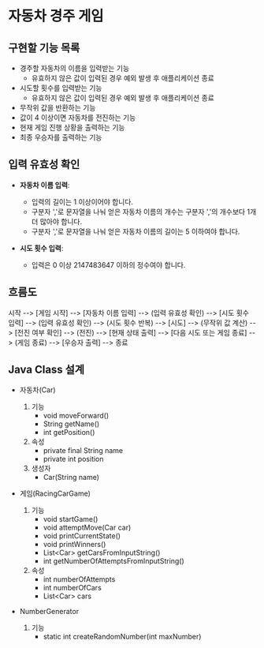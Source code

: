 # 자동차 경주 게임

## 구현할 기능 목록
- 경주할 자동차의 이름을 입력받는 기능
    - 유효하지 않은 값이 입력된 경우 예외 발생 후 애플리케이션 종료
- 시도할 횟수를 입력받는 기능
    - 유효하지 않은 값이 입력된 경우 예외 발생 후 애플리케이션 종료
- 무작위 값을 반환하는 기능
- 값이 4 이상이면 자동차를 전진하는 기능
- 현재 게임 진행 상황을 출력하는 기능
- 최종 우승자를 출력하는 기능

## 입력 유효성 확인
- **자동차 이름 입력**:
  - 입력의 길이는 1 이상이어야 합니다.
  - 구분자 ','로 문자열을 나눠 얻은 자동차 이름의 개수는 구분자 ','의 개수보다 1개 더 많아야 합니다.
  - 구분자 ','로 문자열을 나눠 얻은 자동차 이름의 길이는 5 이하여야 합니다.

- **시도 횟수 입력**:
  - 입력은 0 이상 2147483647 이하의 정수여야 합니다.

## 흐름도

시작 --> [게임 시작] --> [자동차 이름 입력] --> (입력 유효성 확인) --> [시도 횟수 입력] --> (입력 유효성 확인) --> (시도 횟수 반복) --> [시도] --> (무작위 값 계산) --> [전진 여부 확인] --> (전진) --> [현재 상태 출력] --> [다음 시도 또는 게임 종료] --> (게임 종료) --> [우승자 출력] --> 종료

## Java Class 설계

- 자동차(Car)
  1. 기능
     - void moveForward()
     - String getName()
     - int getPosition()
  2. 속성
     - private final String name
     - private int position
  3. 생성자
     - Car(String name)

- 게임(RacingCarGame)
  1. 기능
     - void startGame()
     - void attemptMove(Car car)
     - void printCurrentState()
     - void printWinners()
     - List\<Car> getCarsFromInputString()
     - int getNumberOfAttemptsFromInputString()
  2. 속성
     - int numberOfAttempts
     - int numberOfCars
     - List\<Car> cars

- NumberGenerator
  1. 기능
     - static int createRandomNumber(int maxNumber)
